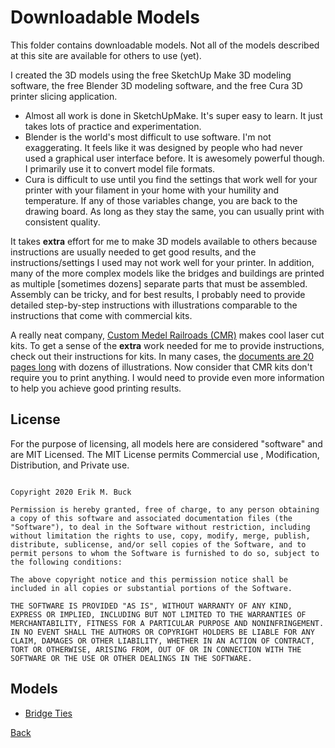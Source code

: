 # Downloadable Models

This folder contains downloadable models. Not all of the models described at this site are available for others to use (yet). 

I created the 3D models using the free SketchUp Make 3D modeling software, the free Blender 3D modeling software, and the free Cura 3D printer slicing application.

- Almost all work is done in SketchUpMake. It's super easy to learn. It just takes lots of practice and experimentation.
- Blender is the world's most difficult to use software. I'm not exaggerating. It feels like it was designed by people who had never used a graphical user interface before. It is awesomely powerful though. I primarily use it to convert model file formats.
- Cura is difficult to use until you find the settings that work well for your printer with your filament in your home with your humility and temperature. If any of those variables change, you are back to the drawing board. As long as they stay the same, you can usually print with consistent quality.

It takes **extra** effort for me to make 3D models available to others because instructions are usually needed to get good results, and the instructions/settings I used may not work well for your printer. In addition, many of the more complex models like the bridges and buildings are printed as multiple [sometimes dozens] separate parts that must be assembled. Assembly can be tricky, and for best results, I probably need to provide detailed step-by-step instructions with illustrations comparable to the instructions that come with commercial kits.

A really neat company, [Custom Medel Railroads (CMR)](https://www.custommodelrailroads.com/VLB-DT-N.aspx) makes cool laser cut kits. To get a sense of the **extra** work needed for me to provide instructions, check out their instructions for kits. In many cases, the [documents are 20 pages long](http://cmrtrain.com/instructions/LiftBridgeInstructions.pdf) with dozens of illustrations. Now consider that CMR kits don't require you to print anything. I would need to provide even more information to help you achieve good printing results.

## License

For the purpose of licensing, all models here are considered "software" and are MIT Licensed. The MIT License permits Commercial use
, Modification, Distribution, and Private use.

```MIT License

Copyright 2020 Erik M. Buck

Permission is hereby granted, free of charge, to any person obtaining a copy of this software and associated documentation files (the "Software"), to deal in the Software without restriction, including without limitation the rights to use, copy, modify, merge, publish, distribute, sublicense, and/or sell copies of the Software, and to permit persons to whom the Software is furnished to do so, subject to the following conditions:

The above copyright notice and this permission notice shall be included in all copies or substantial portions of the Software.

THE SOFTWARE IS PROVIDED "AS IS", WITHOUT WARRANTY OF ANY KIND, EXPRESS OR IMPLIED, INCLUDING BUT NOT LIMITED TO THE WARRANTIES OF MERCHANTABILITY, FITNESS FOR A PARTICULAR PURPOSE AND NONINFRINGEMENT. IN NO EVENT SHALL THE AUTHORS OR COPYRIGHT HOLDERS BE LIABLE FOR ANY CLAIM, DAMAGES OR OTHER LIABILITY, WHETHER IN AN ACTION OF CONTRACT, TORT OR OTHERWISE, ARISING FROM, OUT OF OR IN CONNECTION WITH THE SOFTWARE OR THE USE OR OTHER DEALINGS IN THE SOFTWARE.
```

## Models

- [Bridge Ties](downloadableModels/downloadableModels.md)


[Back](https://nscale4by8.github.io/nscale4x8/)
